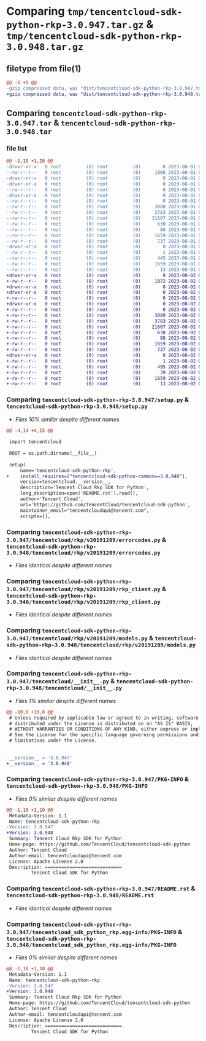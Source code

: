 # Comparing `tmp/tencentcloud-sdk-python-rkp-3.0.947.tar.gz` & `tmp/tencentcloud-sdk-python-rkp-3.0.948.tar.gz`

## filetype from file(1)

```diff
@@ -1 +1 @@
-gzip compressed data, was "dist/tencentcloud-sdk-python-rkp-3.0.947.tar", last modified: Tue Aug  1 00:54:09 2023, max compression
+gzip compressed data, was "dist/tencentcloud-sdk-python-rkp-3.0.948.tar", last modified: Wed Aug  2 00:35:49 2023, max compression
```

## Comparing `tencentcloud-sdk-python-rkp-3.0.947.tar` & `tencentcloud-sdk-python-rkp-3.0.948.tar`

### file list

```diff
@@ -1,19 +1,20 @@
-drwxr-xr-x   0 root         (0) root         (0)        0 2023-08-01 00:54:09.000000 tencentcloud-sdk-python-rkp-3.0.947/
--rw-r--r--   0 root         (0) root         (0)     1006 2023-08-01 00:54:08.000000 tencentcloud-sdk-python-rkp-3.0.947/setup.py
-drwxr-xr-x   0 root         (0) root         (0)        0 2023-08-01 00:54:09.000000 tencentcloud-sdk-python-rkp-3.0.947/tencentcloud/
-drwxr-xr-x   0 root         (0) root         (0)        0 2023-08-01 00:54:09.000000 tencentcloud-sdk-python-rkp-3.0.947/tencentcloud/rkp/
--rw-r--r--   0 root         (0) root         (0)        0 2023-08-01 00:54:08.000000 tencentcloud-sdk-python-rkp-3.0.947/tencentcloud/rkp/__init__.py
-drwxr-xr-x   0 root         (0) root         (0)        0 2023-08-01 00:54:09.000000 tencentcloud-sdk-python-rkp-3.0.947/tencentcloud/rkp/v20191209/
--rw-r--r--   0 root         (0) root         (0)        0 2023-08-01 00:54:08.000000 tencentcloud-sdk-python-rkp-3.0.947/tencentcloud/rkp/v20191209/__init__.py
--rw-r--r--   0 root         (0) root         (0)     3080 2023-08-01 00:54:08.000000 tencentcloud-sdk-python-rkp-3.0.947/tencentcloud/rkp/v20191209/errorcodes.py
--rw-r--r--   0 root         (0) root         (0)     3783 2023-08-01 00:54:08.000000 tencentcloud-sdk-python-rkp-3.0.947/tencentcloud/rkp/v20191209/rkp_client.py
--rw-r--r--   0 root         (0) root         (0)    21607 2023-08-01 00:54:08.000000 tencentcloud-sdk-python-rkp-3.0.947/tencentcloud/rkp/v20191209/models.py
--rw-r--r--   0 root         (0) root         (0)      630 2023-08-01 00:54:08.000000 tencentcloud-sdk-python-rkp-3.0.947/tencentcloud/__init__.py
--rw-r--r--   0 root         (0) root         (0)       88 2023-08-01 00:54:09.000000 tencentcloud-sdk-python-rkp-3.0.947/setup.cfg
--rw-r--r--   0 root         (0) root         (0)     1659 2023-08-01 00:54:09.000000 tencentcloud-sdk-python-rkp-3.0.947/PKG-INFO
--rw-r--r--   0 root         (0) root         (0)      737 2023-08-01 00:54:08.000000 tencentcloud-sdk-python-rkp-3.0.947/README.rst
-drwxr-xr-x   0 root         (0) root         (0)        0 2023-08-01 00:54:09.000000 tencentcloud-sdk-python-rkp-3.0.947/tencentcloud_sdk_python_rkp.egg-info/
--rw-r--r--   0 root         (0) root         (0)        1 2023-08-01 00:54:09.000000 tencentcloud-sdk-python-rkp-3.0.947/tencentcloud_sdk_python_rkp.egg-info/dependency_links.txt
--rw-r--r--   0 root         (0) root         (0)      445 2023-08-01 00:54:09.000000 tencentcloud-sdk-python-rkp-3.0.947/tencentcloud_sdk_python_rkp.egg-info/SOURCES.txt
--rw-r--r--   0 root         (0) root         (0)     1659 2023-08-01 00:54:09.000000 tencentcloud-sdk-python-rkp-3.0.947/tencentcloud_sdk_python_rkp.egg-info/PKG-INFO
--rw-r--r--   0 root         (0) root         (0)       13 2023-08-01 00:54:09.000000 tencentcloud-sdk-python-rkp-3.0.947/tencentcloud_sdk_python_rkp.egg-info/top_level.txt
+drwxr-xr-x   0 root         (0) root         (0)        0 2023-08-02 00:35:49.000000 tencentcloud-sdk-python-rkp-3.0.948/
+-rw-r--r--   0 root         (0) root         (0)     1072 2023-08-02 00:35:49.000000 tencentcloud-sdk-python-rkp-3.0.948/setup.py
+drwxr-xr-x   0 root         (0) root         (0)        0 2023-08-02 00:35:49.000000 tencentcloud-sdk-python-rkp-3.0.948/tencentcloud/
+drwxr-xr-x   0 root         (0) root         (0)        0 2023-08-02 00:35:49.000000 tencentcloud-sdk-python-rkp-3.0.948/tencentcloud/rkp/
+-rw-r--r--   0 root         (0) root         (0)        0 2023-08-02 00:35:49.000000 tencentcloud-sdk-python-rkp-3.0.948/tencentcloud/rkp/__init__.py
+drwxr-xr-x   0 root         (0) root         (0)        0 2023-08-02 00:35:49.000000 tencentcloud-sdk-python-rkp-3.0.948/tencentcloud/rkp/v20191209/
+-rw-r--r--   0 root         (0) root         (0)        0 2023-08-02 00:35:49.000000 tencentcloud-sdk-python-rkp-3.0.948/tencentcloud/rkp/v20191209/__init__.py
+-rw-r--r--   0 root         (0) root         (0)     3080 2023-08-02 00:35:49.000000 tencentcloud-sdk-python-rkp-3.0.948/tencentcloud/rkp/v20191209/errorcodes.py
+-rw-r--r--   0 root         (0) root         (0)     3783 2023-08-02 00:35:49.000000 tencentcloud-sdk-python-rkp-3.0.948/tencentcloud/rkp/v20191209/rkp_client.py
+-rw-r--r--   0 root         (0) root         (0)    21607 2023-08-02 00:35:49.000000 tencentcloud-sdk-python-rkp-3.0.948/tencentcloud/rkp/v20191209/models.py
+-rw-r--r--   0 root         (0) root         (0)      630 2023-08-02 00:35:49.000000 tencentcloud-sdk-python-rkp-3.0.948/tencentcloud/__init__.py
+-rw-r--r--   0 root         (0) root         (0)       88 2023-08-02 00:35:49.000000 tencentcloud-sdk-python-rkp-3.0.948/setup.cfg
+-rw-r--r--   0 root         (0) root         (0)     1659 2023-08-02 00:35:49.000000 tencentcloud-sdk-python-rkp-3.0.948/PKG-INFO
+-rw-r--r--   0 root         (0) root         (0)      737 2023-08-02 00:35:49.000000 tencentcloud-sdk-python-rkp-3.0.948/README.rst
+drwxr-xr-x   0 root         (0) root         (0)        0 2023-08-02 00:35:49.000000 tencentcloud-sdk-python-rkp-3.0.948/tencentcloud_sdk_python_rkp.egg-info/
+-rw-r--r--   0 root         (0) root         (0)        1 2023-08-02 00:35:49.000000 tencentcloud-sdk-python-rkp-3.0.948/tencentcloud_sdk_python_rkp.egg-info/dependency_links.txt
+-rw-r--r--   0 root         (0) root         (0)      495 2023-08-02 00:35:49.000000 tencentcloud-sdk-python-rkp-3.0.948/tencentcloud_sdk_python_rkp.egg-info/SOURCES.txt
+-rw-r--r--   0 root         (0) root         (0)       39 2023-08-02 00:35:49.000000 tencentcloud-sdk-python-rkp-3.0.948/tencentcloud_sdk_python_rkp.egg-info/requires.txt
+-rw-r--r--   0 root         (0) root         (0)     1659 2023-08-02 00:35:49.000000 tencentcloud-sdk-python-rkp-3.0.948/tencentcloud_sdk_python_rkp.egg-info/PKG-INFO
+-rw-r--r--   0 root         (0) root         (0)       13 2023-08-02 00:35:49.000000 tencentcloud-sdk-python-rkp-3.0.948/tencentcloud_sdk_python_rkp.egg-info/top_level.txt
```

### Comparing `tencentcloud-sdk-python-rkp-3.0.947/setup.py` & `tencentcloud-sdk-python-rkp-3.0.948/setup.py`

 * *Files 10% similar despite different names*

```diff
@@ -4,14 +4,15 @@
 
 import tencentcloud
 
 ROOT = os.path.dirname(__file__)
 
 setup(
     name='tencentcloud-sdk-python-rkp',
+    install_requires=["tencentcloud-sdk-python-common==3.0.948"],
     version=tencentcloud.__version__,
     description='Tencent Cloud Rkp SDK for Python',
     long_description=open('README.rst').read(),
     author='Tencent Cloud',
     url='https://github.com/TencentCloud/tencentcloud-sdk-python',
     maintainer_email="tencentcloudapi@tencent.com",
     scripts=[],
```

### Comparing `tencentcloud-sdk-python-rkp-3.0.947/tencentcloud/rkp/v20191209/errorcodes.py` & `tencentcloud-sdk-python-rkp-3.0.948/tencentcloud/rkp/v20191209/errorcodes.py`

 * *Files identical despite different names*

### Comparing `tencentcloud-sdk-python-rkp-3.0.947/tencentcloud/rkp/v20191209/rkp_client.py` & `tencentcloud-sdk-python-rkp-3.0.948/tencentcloud/rkp/v20191209/rkp_client.py`

 * *Files identical despite different names*

### Comparing `tencentcloud-sdk-python-rkp-3.0.947/tencentcloud/rkp/v20191209/models.py` & `tencentcloud-sdk-python-rkp-3.0.948/tencentcloud/rkp/v20191209/models.py`

 * *Files identical despite different names*

### Comparing `tencentcloud-sdk-python-rkp-3.0.947/tencentcloud/__init__.py` & `tencentcloud-sdk-python-rkp-3.0.948/tencentcloud/__init__.py`

 * *Files 1% similar despite different names*

```diff
@@ -10,8 +10,8 @@
 # Unless required by applicable law or agreed to in writing, software
 # distributed under the License is distributed on an "AS IS" BASIS,
 # WITHOUT WARRANTIES OR CONDITIONS OF ANY KIND, either express or implied.
 # See the License for the specific language governing permissions and
 # limitations under the License.
 
 
-__version__ = '3.0.947'
+__version__ = '3.0.948'
```

### Comparing `tencentcloud-sdk-python-rkp-3.0.947/PKG-INFO` & `tencentcloud-sdk-python-rkp-3.0.948/PKG-INFO`

 * *Files 0% similar despite different names*

```diff
@@ -1,10 +1,10 @@
 Metadata-Version: 1.1
 Name: tencentcloud-sdk-python-rkp
-Version: 3.0.947
+Version: 3.0.948
 Summary: Tencent Cloud Rkp SDK for Python
 Home-page: https://github.com/TencentCloud/tencentcloud-sdk-python
 Author: Tencent Cloud
 Author-email: tencentcloudapi@tencent.com
 License: Apache License 2.0
 Description: ============================
         Tencent Cloud SDK for Python
```

### Comparing `tencentcloud-sdk-python-rkp-3.0.947/README.rst` & `tencentcloud-sdk-python-rkp-3.0.948/README.rst`

 * *Files identical despite different names*

### Comparing `tencentcloud-sdk-python-rkp-3.0.947/tencentcloud_sdk_python_rkp.egg-info/PKG-INFO` & `tencentcloud-sdk-python-rkp-3.0.948/tencentcloud_sdk_python_rkp.egg-info/PKG-INFO`

 * *Files 0% similar despite different names*

```diff
@@ -1,10 +1,10 @@
 Metadata-Version: 1.1
 Name: tencentcloud-sdk-python-rkp
-Version: 3.0.947
+Version: 3.0.948
 Summary: Tencent Cloud Rkp SDK for Python
 Home-page: https://github.com/TencentCloud/tencentcloud-sdk-python
 Author: Tencent Cloud
 Author-email: tencentcloudapi@tencent.com
 License: Apache License 2.0
 Description: ============================
         Tencent Cloud SDK for Python
```

